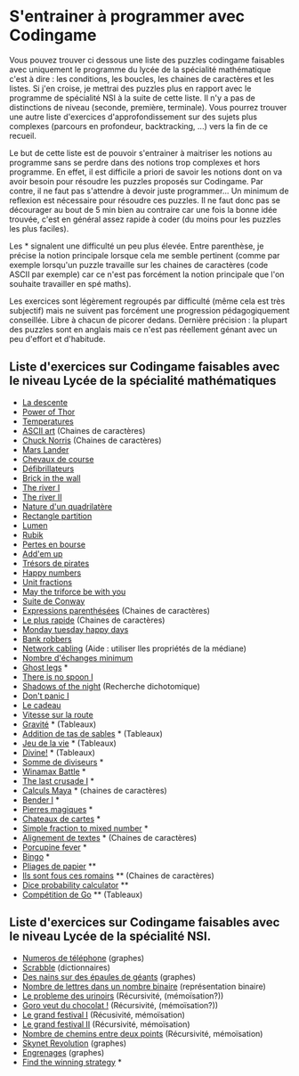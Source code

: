 # S'entrainer à programmer avec Codingame

Vous pouvez trouver ci dessous une liste des puzzles codingame faisables avec uniquement le programme du lycée de la spécialité mathématique c'est à dire : les conditions, les boucles, les chaines de caractères et les listes. Si j'en croise, je mettrai des puzzles plus en rapport avec le programme de spécialité NSI à la suite de cette liste. Il n'y a pas de distinctions de niveau (seconde, première, terminale). Vous pourrez trouver une autre liste d'exercices d'approfondissement sur des sujets plus complexes (parcours en profondeur, backtracking, ...) vers la fin de ce recueil.

Le but de cette liste est de pouvoir s'entrainer à maitriser les notions au programme sans se perdre dans des notions trop complexes et hors programme. En effet, il est difficile a priori de savoir les notions dont on va avoir besoin pour résoudre les puzzles proposés sur Codingame. Par contre, il ne faut pas s'attendre à devoir juste programmer... Un minimum de reflexion est nécessaire pour résoudre ces puzzles. Il ne faut donc pas se décourager au bout de 5 min bien au contraire car une fois la bonne idée trouvée, c'est en général assez rapide à coder (du moins pour les puzzles les plus faciles).

Les * signalent une difficulté un peu plus élevée. Entre parenthèse, je précise la notion principale lorsque cela me semble pertinent (comme par exemple lorsqu'un puzzle travaille sur les chaines de caractères (code ASCII par exemple) car ce n'est pas forcément la notion principale que l'on souhaite travailler en spé maths).

Les exercices sont légèrement regroupés par difficulté (même cela est très subjectif) mais ne suivent pas forcément une  progression pédagogiquement conseillée. Libre à chacun de picorer dedans. Dernière précision : la plupart des puzzles sont en anglais mais ce n'est pas réellement génant avec un peu d'effort et d'habitude.

## Liste d'exercices sur Codingame faisables avec le niveau Lycée de la spécialité mathématiques

- [La descente](https://www.codingame.com/training/easy/the-descent)
- [Power of Thor](https://www.codingame.com/training/easy/power-of-thor-episode-1)
- [Temperatures](https://www.codingame.com/training/easy/temperatures)
- [ASCII art](https://www.codingame.com/training/easy/ascii-art) (Chaines de caractères)
- [Chuck Norris](https://www.codingame.com/training/easy/chuck-norris) (Chaines de caractères)
- [Mars Lander](https://www.codingame.com/training/easy/mars-lander-episode-1)
- [Chevaux de course](https://www.codingame.com/training/easy/horse-racing-duals)
- [Défibrillateurs](https://www.codingame.com/training/easy/defibrillators)
- [Brick in the wall](https://www.codingame.com/training/easy/brick-in-the-wall)
- [The river I](https://www.codingame.com/training/easy/the-river-i-)
- [The river II](https://www.codingame.com/training/easy/the-river-ii-)
- [Nature d'un quadrilatère](https://www.codingame.com/training/easy/nature-of-quadrilaterals)
- [Rectangle partition](https://www.codingame.com/training/easy/rectangle-partition)
- [Lumen](https://www.codingame.com/training/easy/lumen)
- [Rubik](https://www.codingame.com/training/medium/rubik%C2%AE)
- [Pertes en bourse](https://www.codingame.com/training/medium/stock-exchange-losses)
- [Add'em up](https://www.codingame.com/training/easy/addem-up)
- [Trésors de pirates](https://www.codingame.com/training/easy/pirates-treasure)
- [Happy numbers](https://www.codingame.com/training/easy/happy-numbers)
- [Unit fractions](https://www.codingame.com/training/easy/unit-fractions)
- [May the triforce be with you](https://www.codingame.com/training/easy/may-the-triforce-be-with-you)
- [Suite de Conway](https://www.codingame.com/training/medium/conway-sequence)
- [Expressions parenthésées](https://www.codingame.com/training/easy/brackets-extreme-edition) (Chaines de caractères)
- [Le plus rapide](https://www.codingame.com/training/medium/the-fastest) (Chaines de caractères)
- [Monday tuesday happy days](https://www.codingame.com/training/easy/monday-tuesday-happy-days)
- [Bank robbers](https://www.codingame.com/training/easy/bank-robbers)
- [Network cabling](https://www.codingame.com/training/medium/network-cabling) (Aide : utiliser lles propriétés de la médiane)
- [Nombre d'échanges minimum](https://www.codingame.com/training/medium/minimal-number-of-swaps)
- [Ghost legs](https://www.codingame.com/training/easy/ghost-legs) * 
- [There is no spoon I](https://www.codingame.com/training/medium/there-is-no-spoon-episode-1)
- [Shadows of the night](https://www.codingame.com/training/medium/shadows-of-the-knight-episode-1) (Recherche dichotomique)
- [Don't panic I](https://www.codingame.com/training/medium/don't-panic-episode-1)
- [Le cadeau](https://www.codingame.com/training/medium/the-gift)
- [Vitesse sur la route](https://www.codingame.com/training/medium/aneo) 
- [Gravité](https://www.codingame.com/training/medium/gravity) * (Tableaux)
- [Addition de tas de sables](https://www.codingame.com/training/medium/sandpile-addition) * (Tableaux)
- [Jeu de la vie](https://www.codingame.com/training/medium/game-of-life) * (Tableaux)
- [Divine!](https://www.codingame.com/training/medium/divine!) * (Tableaux)
- [Somme de diviseurs](https://www.codingame.com/training/medium/sum-of-divisors) *
- [Winamax Battle](https://www.codingame.com/training/medium/winamax-battle) * 
- [The last crusade I](https://www.codingame.com/training/medium/the-last-crusade-episode-1) *
- [Calculs Maya](https://www.codingame.com/training/medium/mayan-calculation) * (chaines de caractères)
- [Bender I](https://www.codingame.com/training/medium/bender-episode-1) *
- [Pierres magiques](https://www.codingame.com/training/medium/magic-stones) *
- [Chateaux de cartes](https://www.codingame.com/training/medium/cards-castle) *
- [Simple fraction to mixed number](https://www.codingame.com/training/medium/simple-fraction-to-mixed-number) *
- [Alignement de textes](https://www.codingame.com/training/medium/text-alignment) * (Chaines de caractères)
- [Porcupine fever](https://www.codingame.com/training/medium/porcupine-fever) *
- [Bingo](https://www.codingame.com/training/medium/bingo) *
- [Pliages de papier](https://www.codingame.com/training/medium/folding-paper) **
- [Ils sont fous ces romains](https://www.codingame.com/training/medium/these-romans-are-crazy!) ** (Chaines de caractères)
- [Dice probability calculator](https://www.codingame.com/training/medium/dice-probability-calculator) **
- [Compétition de Go](https://www.codingame.com/training/medium/go-competition) ** (Tableaux)


## Liste d'exercices sur Codingame faisables avec le niveau Lycée de la spécialité NSI.

- [Numeros de téléphone](https://www.codingame.com/training/medium/telephone-numbers) (graphes)
- [Scrabble](https://www.codingame.com/training/medium/scrabble) (dictionnaires)
- [Des nains sur des épaules de géants](https://www.codingame.com/training/medium/dwarfs-standing-on-the-shoulders-of-giants) (graphes)
- [Nombre de lettres dans un nombre binaire](https://www.codingame.com/training/medium/number-of-letters-in-a-number---binary) (représentation binaire)
- [Le probleme des urinoirs](https://www.codingame.com/training/medium/the-optimal-urinal-problem) (Récursivité, (mémoïsation?))
- [Goro veut du chocolat !](https://www.codingame.com/training/medium/goro-want-chocolate) (Récursivité, (mémoïsation?))
- [Le grand festival I](https://www.codingame.com/training/medium/the-grand-festival---i) (Récusivité, mémoïsation)
- [Le grand festival II](https://www.codingame.com/training/medium/the-grand-festival---ii) (Récursivité, mémoïsation)
- [Nombre de chemins entre deux points](https://www.codingame.com/training/medium/number-of-paths-between-2-points) (Récursivité, mémoïsation)
- [Skynet Revolution](https://www.codingame.com/training/medium/skynet-revolution-episode-1) (graphes)
- [Engrenages](https://www.codingame.com/training/medium/locked-in-gear) (graphes)
- [Find the winning strategy](https://www.codingame.com/training/medium/find-the-winning-strategy) *


